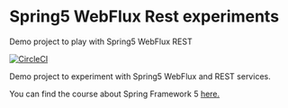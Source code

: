 # Spring5 WebFlux Rest experiments
Demo project to play with Spring5 WebFlux REST

[![CircleCI](https://circleci.com/gh/sintah/spring5-webflux-rest.svg?style=svg)](https://circleci.com/gh/sintah/spring5-webflux-rest)

Demo project to experiment with Spring5 WebFlux and REST services. 

You can find the course about Spring Framework 5 [here.](http://courses.springframework.guru/p/spring-framework-5-begginer-to-guru/?product_id=363173)